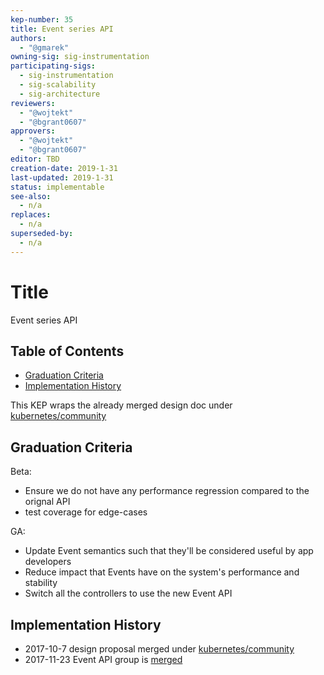 ```yaml
---
kep-number: 35
title: Event series API
authors:
  - "@gmarek"
owning-sig: sig-instrumentation
participating-sigs:
  - sig-instrumentation
  - sig-scalability
  - sig-architecture
reviewers:
  - "@wojtekt"
  - "@bgrant0607"
approvers:
  - "@wojtekt"
  - "@bgrant0607"
editor: TBD
creation-date: 2019-1-31
last-updated: 2019-1-31
status: implementable
see-also:
  - n/a
replaces:
  - n/a
superseded-by:
  - n/a
---
```


# Title

Event series API

## Table of Contents

* [Graduation Criteria](#graduation-criteria)
* [Implementation History](#implementation-history)


This KEP wraps the already merged design doc under [kubernetes/community](https://github.com/kubernetes/community/blob/master/contributors/design-proposals/instrumentation/events-redesign.md)

## Graduation Criteria

Beta:

- Ensure we do not have any performance regression compared to the orignal API
- test coverage for edge-cases


GA:

- Update Event semantics such that they'll be considered useful by app developers
- Reduce impact that Events have on the system's performance and stability
- Switch all the controllers to use the new Event API

## Implementation History

- 2017-10-7 design proposal merged under [kubernetes/community](https://github.com/kubernetes/community/blob/master/contributors/design-proposals/instrumentation/events-redesign.md)
- 2017-11-23 Event API group is [merged](https://github.com/kubernetes/kubernetes/pull/49112)
